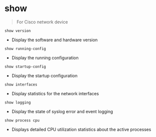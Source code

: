 # show

> For Cisco network device


`show version`

- Display the software and hardware version

`show running-config`

- Display the running configuration

`show startup-config`

- Display the startup configuration

`show interfaces`

- Display statistics for the network interfaces

`show logging`

- Display the state of syslog error and event logging

`show process cpu`

- Displays detailed CPU utilization statistics about the active processes
